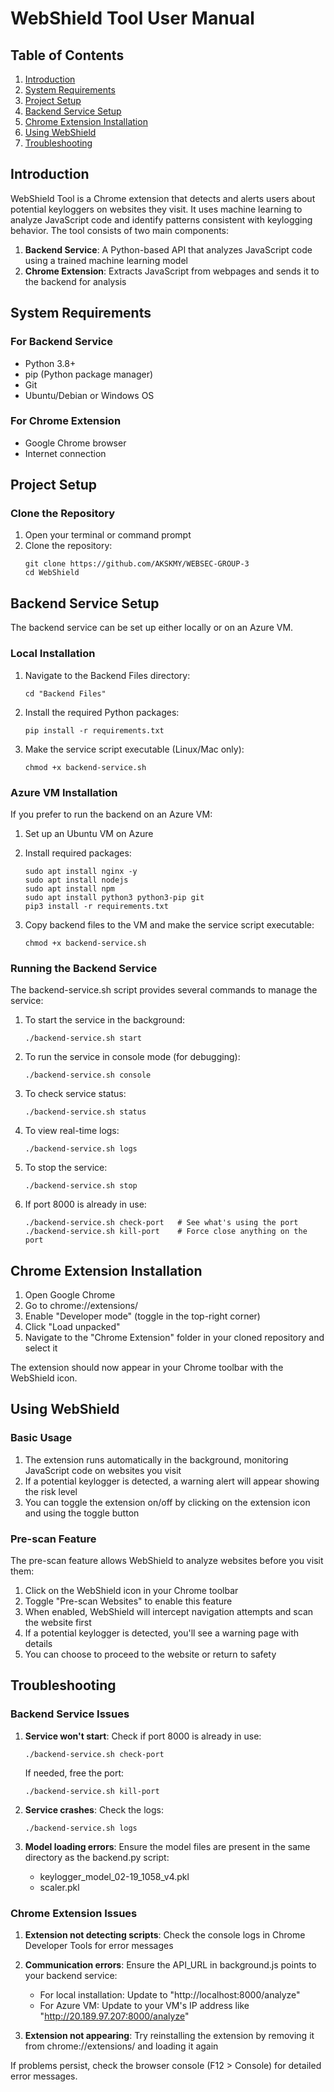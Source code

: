 # WebShield Tool User Manual

## Table of Contents
1. [Introduction](#introduction)
2. [System Requirements](#system-requirements)
3. [Project Setup](#project-setup)
4. [Backend Service Setup](#backend-service-setup)
5. [Chrome Extension Installation](#chrome-extension-installation)
6. [Using WebShield](#using-webshield)
7. [Troubleshooting](#troubleshooting)

## Introduction

WebShield Tool is a Chrome extension that detects and alerts users about potential keyloggers on websites they visit. It uses machine learning to analyze JavaScript code and identify patterns consistent with keylogging behavior. The tool consists of two main components:

1. **Backend Service**: A Python-based API that analyzes JavaScript code using a trained machine learning model
2. **Chrome Extension**: Extracts JavaScript from webpages and sends it to the backend for analysis

## System Requirements

### For Backend Service
- Python 3.8+ 
- pip (Python package manager)
- Git
- Ubuntu/Debian or Windows OS

### For Chrome Extension
- Google Chrome browser
- Internet connection

## Project Setup

### Clone the Repository

1. Open your terminal or command prompt
2. Clone the repository:
   ```
   git clone https://github.com/AKSKMY/WEBSEC-GROUP-3
   cd WebShield
   ```

## Backend Service Setup

The backend service can be set up either locally or on an Azure VM.

### Local Installation

1. Navigate to the Backend Files directory:
   ```
   cd "Backend Files"
   ```

2. Install the required Python packages:
   ```
   pip install -r requirements.txt
   ```

3. Make the service script executable (Linux/Mac only):
   ```
   chmod +x backend-service.sh
   ```

### Azure VM Installation

If you prefer to run the backend on an Azure VM:

1. Set up an Ubuntu VM on Azure
2. Install required packages:
   ```
   sudo apt install nginx -y
   sudo apt install nodejs
   sudo apt install npm
   sudo apt install python3 python3-pip git
   pip3 install -r requirements.txt
   ```

3. Copy backend files to the VM and make the service script executable:
   ```
   chmod +x backend-service.sh
   ```

### Running the Backend Service

The backend-service.sh script provides several commands to manage the service:

1. To start the service in the background:
   ```
   ./backend-service.sh start
   ```

2. To run the service in console mode (for debugging):
   ```
   ./backend-service.sh console
   ```

3. To check service status:
   ```
   ./backend-service.sh status
   ```

4. To view real-time logs:
   ```
   ./backend-service.sh logs
   ```

5. To stop the service:
   ```
   ./backend-service.sh stop
   ```

6. If port 8000 is already in use:
   ```
   ./backend-service.sh check-port   # See what's using the port
   ./backend-service.sh kill-port    # Force close anything on the port
   ```

## Chrome Extension Installation

1. Open Google Chrome
2. Go to chrome://extensions/
3. Enable "Developer mode" (toggle in the top-right corner)
4. Click "Load unpacked"
5. Navigate to the "Chrome Extension" folder in your cloned repository and select it

The extension should now appear in your Chrome toolbar with the WebShield icon.

## Using WebShield

### Basic Usage

1. The extension runs automatically in the background, monitoring JavaScript code on websites you visit
2. If a potential keylogger is detected, a warning alert will appear showing the risk level
3. You can toggle the extension on/off by clicking on the extension icon and using the toggle button

### Pre-scan Feature

The pre-scan feature allows WebShield to analyze websites before you visit them:

1. Click on the WebShield icon in your Chrome toolbar
2. Toggle "Pre-scan Websites" to enable this feature
3. When enabled, WebShield will intercept navigation attempts and scan the website first
4. If a potential keylogger is detected, you'll see a warning page with details
5. You can choose to proceed to the website or return to safety

## Troubleshooting

### Backend Service Issues

1. **Service won't start**: Check if port 8000 is already in use:
   ```
   ./backend-service.sh check-port
   ```
   If needed, free the port:
   ```
   ./backend-service.sh kill-port
   ```

2. **Service crashes**: Check the logs:
   ```
   ./backend-service.sh logs
   ```

3. **Model loading errors**: Ensure the model files are present in the same directory as the backend.py script:
   - keylogger_model_02-19_1058_v4.pkl
   - scaler.pkl

### Chrome Extension Issues

1. **Extension not detecting scripts**: Check the console logs in Chrome Developer Tools for error messages

2. **Communication errors**: Ensure the API_URL in background.js points to your backend service:
   - For local installation: Update to "http://localhost:8000/analyze"
   - For Azure VM: Update to your VM's IP address like "http://20.189.97.207:8000/analyze"

3. **Extension not appearing**: Try reinstalling the extension by removing it from chrome://extensions/ and loading it again

If problems persist, check the browser console (F12 > Console) for detailed error messages.
